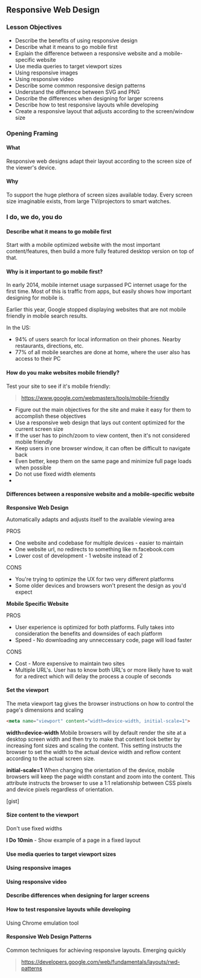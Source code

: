 ## Responsive Web Design

### Lesson Objectives

* Describe the benefits of using responsive design
* Describe what it means to go mobile first
* Explain the difference between a responsive website and a mobile-specific website
* Use media queries to target viewport sizes
* Using responsive images
* Using responsive video
* Describe some common responsive design patterns 
* Understand the difference between SVG and PNG
* Describe the differences when designing for larger screens
* Describe how to test responsive layouts while developing
* Create a responsive layout that adjusts according to the screen/window size

### Opening Framing
#### What

Responsive web designs adapt their layout according to the screen size of the viewer's device. 

#### Why

To support the huge plethora of screen sizes available today. Every screen size imaginable exists, from large TV/projectors to smart watches. 

### I do, we do, you do

#### Describe what it means to go mobile first 

Start with a mobile optimized website with the most important content/features, then build a more fully featured desktop version on top of that. 

#### Why is it important to go mobile first? 

In early 2014, mobile internet usage surpassed PC internet usage for the first time. Most of this is traffic from apps, but easily shows how important designing for mobile is. 

Earlier this year, Google stopped displaying websites that are not mobile friendly in mobile search results.  

In the US:

* 94% of users search for local information on their phones. Nearby restaurants, directions, etc. 
* 77% of all mobile searches are done at home, where the user also has access to their PC

#### How do you make websites mobile friendly? 

Test your site to see if it's mobile friendly: 
> https://www.google.com/webmasters/tools/mobile-friendly

* Figure out the main objectives for the site and make it easy for them to accomplish these objectives 
* Use a responsive web design that lays out content optimized for the current screen size
* If the user has to pinch/zoom to view content, then it's not considered mobile friendly
* Keep users in one browser window, it can often be difficult to navigate back
* Even better, keep them on the same page and minimize full page loads when possible
* Do not use fixed width elements 
* 


#### Differences between a responsive website and a mobile-specific website

**Responsive Web Design**

Automatically adapts and adjusts itself to the available viewing area

PROS
* One website and codebase for multiple devices - easier to maintain 
* One website url, no redirects to something like m.facebook.com
* Lower cost of development - 1 website instead of 2

CONS
* You're trying to optimize the UX for two very different platforms
* Some older devices and browsers won't present the design as you'd expect

**Mobile Specific Website**

PROS
* User experience is optimized for both platforms. Fully takes into consideration the benefits and downsides of each platform
* Speed - No downloading any unneccessary code, page will load faster 

CONS 
* Cost - More expensive to maintain two sites 
* Multiple URL's. User has to know both URL's or more likely have to wait for a redirect which will delay the process a couple of seconds

#### Set the viewport

The meta viewport tag gives the browser instructions on how to control the page's dimensions and scaling

```HTML
<meta name="viewport" content="width=device-width, initial-scale=1">
```

**width=device-width** Mobile browsers will by default render the site at a desktop screen width and then try to make that content look better by increasing font sizes and scaling the content. This setting instructs the browser to set the width to the actual device width and reflow content according to the actual screen size. 

**initial-scale=1** When changing the orientation of the device, mobile browsers will keep the page width constant and zoom into the content. This attribute instructs the browser to use a 1:1 relationship between CSS pixels and device pixels regardless of orientation.

[gist]

#### Size content to the viewport

Don't use fixed widths 

**I Do 10min** - Show example of a page in a fixed layout 

#### Use media queries to target viewport sizes


#### Using responsive images


#### Using responsive video


#### Describe differences when designing for larger screens


#### How to test responsive layouts while developing

Using Chrome emulation tool 

#### Responsive Web Design Patterns

Common techniques for achieving responsive layouts. Emerging quickly

> https://developers.google.com/web/fundamentals/layouts/rwd-patterns













